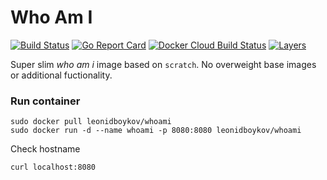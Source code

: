 # Who Am I

[![Build Status](https://travis-ci.org/leonidboykov/docker-whoami.svg?branch=master)](https://travis-ci.org/leonidboykov/docker-whoami)
[![Go Report Card](https://goreportcard.com/badge/github.com/leonidboykov/docker-whoami)](https://goreportcard.com/report/github.com/leonidboykov/docker-whoami)
[![Docker Cloud Build Status](https://img.shields.io/docker/cloud/build/leonidboykov/whoami)](https://hub.docker.com/repository/docker/leonidboykov/whoami)
[![Layers](https://images.microbadger.com/badges/image/leonidboykov/whoami.svg)](https://microbadger.com/images/leonidboykov/whoami "Get your own image badge on microbadger.com")

<!-- see https://github.com/leonidboykov/docker-whoami for better markdown rendering -->

Super slim _who am i_ image based on `scratch`. No overweight base images or additional fuctionality.

### Run container

    sudo docker pull leonidboykov/whoami
    sudo docker run -d --name whoami -p 8080:8080 leonidboykov/whoami

Check hostname

    curl localhost:8080

